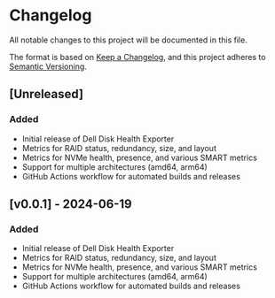 # Changelog

All notable changes to this project will be documented in this file.

The format is based on [Keep a Changelog](https://keepachangelog.com/en/1.0.0/),
and this project adheres to [Semantic Versioning](https://semver.org/spec/v2.0.0.html).

## [Unreleased]

### Added

- Initial release of Dell Disk Health Exporter
- Metrics for RAID status, redundancy, size, and layout
- Metrics for NVMe health, presence, and various SMART metrics
- Support for multiple architectures (amd64, arm64)
- GitHub Actions workflow for automated builds and releases

## [v0.0.1] - 2024-06-19

### Added

- Initial release of Dell Disk Health Exporter
- Metrics for RAID status, redundancy, size, and layout
- Metrics for NVMe health, presence, and various SMART metrics
- Support for multiple architectures (amd64, arm64)
- GitHub Actions workflow for automated builds and releases